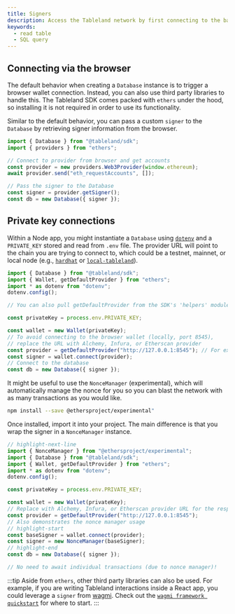 ```yaml
---
title: Signers
description: Access the Tableland network by first connecting to the base chain.
keywords:
  - read table
  - SQL query
---
```


## Connecting via the browser

The default behavior when creating a `Database` instance is to trigger a browser wallet connection. Instead, you can also use third party libraries to handle this. The Tableland SDK comes packed with `ethers` under the hood, so installing it is not required in order to use its functionality.

Similar to the default behavior, you can pass a custom `signer` to the `Database` by retrieving signer information from the browser.

```js
import { Database } from "@tableland/sdk";
import { providers } from "ethers";

// Connect to provider from browser and get accounts
const provider = new providers.Web3Provider(window.ethereum);
await provider.send("eth_requestAccounts", []);

// Pass the signer to the Database
const signer = provider.getSigner();
const db = new Database({ signer });
```

## Private key connections

Within a Node app, you might instantiate a `Database` using [`dotenv`](https://www.npmjs.com/package/dotenv) and a `PRIVATE_KEY` stored and read from `.env` file. The provider URL will point to the chain you are trying to connect to, which could be a testnet, mainnet, or local node (e.g., [`hardhat`](https://hardhat.org/) or [`local-tableland`](https://github.com/tablelandnetwork/local-tableland)).

```js title="index.js"
import { Database } from "@tableland/sdk";
import { Wallet, getDefaultProvider } from "ethers";
import * as dotenv from "dotenv";
dotenv.config();

// You can also pull getDefaultProvider from the SDK's 'helpers' module

const privateKey = process.env.PRIVATE_KEY;

const wallet = new Wallet(privateKey);
// To avoid connecting to the browser wallet (locally, port 8545),
// replace the URL with Alchemy, Infura, or Etherscan provider
const provider = getDefaultProvider("http://127.0.0.1:8545"); // For example: "https://polygon-mumbai.g.alchemy.com/v2/${process.env.YOUR_ALCHEMY_KEY}"
const signer = wallet.connect(provider);
// Connect to the database
const db = new Database({ signer });
```

It might be useful to use the `NonceManager` (experimental), which will automatically manage the nonce for you so you can blast the network with as many transactions as you would like.

```bash npm2yarn
npm install --save @ethersproject/experimental"
```

Once installed, import it into your project. The main difference is that you wrap the signer in a `NonceManager` instance.

```js
// highlight-next-line
import { NonceManager } from "@ethersproject/experimental";
import { Database } from "@tableland/sdk";
import { Wallet, getDefaultProvider } from "ethers";
import * as dotenv from "dotenv";
dotenv.config();

const privateKey = process.env.PRIVATE_KEY;

const wallet = new Wallet(privateKey);
// Replace with Alchemy, Infura, or Etherscan provider URL for the respective chain
const provider = getDefaultProvider("http://127.0.0.1:8545");
// Also demonstrates the nonce manager usage
// highlight-start
const baseSigner = wallet.connect(provider);
const signer = new NonceManager(baseSigner);
// highlight-end
const db = new Database({ signer });

// No need to await individual transactions (due to nonce manager)!
```

:::tip
Aside from `ethers`, other third party libraries can also be used. For example, if you are writing Tableland interactions inside a React app, you could leverage a `signer` from [wagmi](https://wagmi.sh). Check out the [`wagmi framework quickstart`](../frameworks/wagmi) for where to start.
:::
